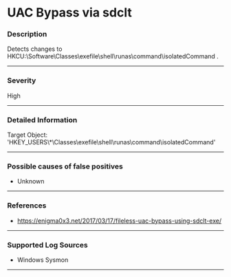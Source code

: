 # UAC Bypass via sdclt
### Description

Detects changes to HKCU:\Software\Classes\exefile\shell\runas\command\isolatedCommand .

-------------------
### Severity

High

-------------------
### Detailed Information

Target Object: 'HKEY_USERS\\*\Classes\exefile\shell\runas\command\isolatedCommand'

-------------------
### Possible causes of false positives

- Unknown

-------------------
### References

- https://enigma0x3.net/2017/03/17/fileless-uac-bypass-using-sdclt-exe/

-------------------
### Supported Log Sources

- Windows Sysmon

-------------------
